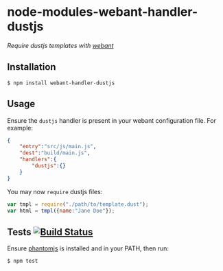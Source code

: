 # node-modules-webant-handler-dustjs

_Require dustjs templates with [webant](https://github.com/theakman2/node-modules-webant)_

## Installation

    $ npm install webant-handler-dustjs

## Usage

Ensure the `dustjs` handler is present in your webant configuration file. For example:

````json
{
    "entry":"src/js/main.js",
    "dest":"build/main.js",
    "handlers":{
        "dustjs":{}
    }
}
````

You may now `require` dustjs files:

````javascript
var tmpl = require("./path/to/template.dust");
var html = tmpl({name:"Jane Doe"});
````

## Tests [![Build Status](https://travis-ci.org/theakman2/node-modules-webant-handler-dustjs.png?branch=master)](https://travis-ci.org/theakman2/node-modules-webant-handler-dustjs)

Ensure [phantomjs](http://phantomjs.org) is installed and in your PATH, then run:

    $ npm test